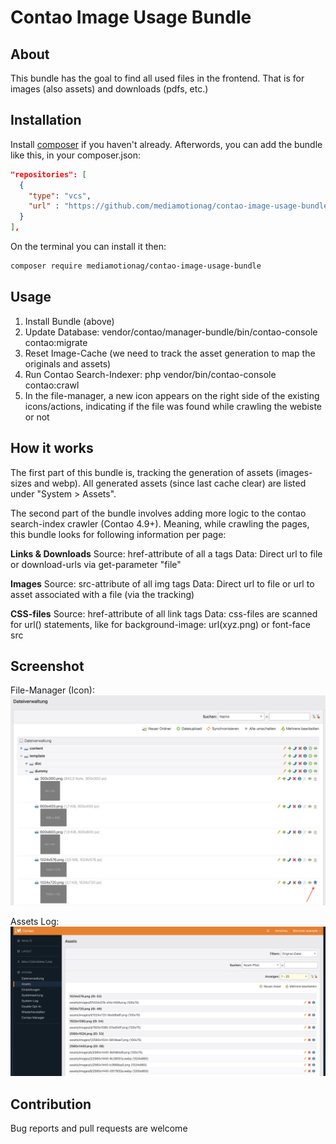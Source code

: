 # Contao Image Usage Bundle

## About
This bundle has the goal to find all used files in the frontend.
That is for images (also assets) and downloads (pdfs, etc.)

## Installation
Install [composer](https://getcomposer.org) if you haven't already.
Afterwords, you can add the bundle like this, in your composer.json:
```json
"repositories": [
  {
    "type": "vcs",
    "url" : "https://github.com/mediamotionag/contao-image-usage-bundle.git"
  }
],
```

On the terminal you can install it then:
```sh
composer require mediamotionag/contao-image-usage-bundle
```

## Usage
1. Install Bundle (above)
2. Update Database: vendor/contao/manager-bundle/bin/contao-console contao:migrate
3. Reset Image-Cache (we need to track the asset generation to map the originals and assets)
4. Run Contao Search-Indexer: php vendor/bin/contao-console contao:crawl
5. In the file-manager, a new icon appears on the right side of the existing icons/actions, indicating if the file was found while crawling the webiste or not

## How it works
The first part of this bundle is, tracking the generation of assets (images-sizes and webp).
All generated assets (since last cache clear) are listed under "System > Assets".

The second part of the bundle involves adding more logic to the contao search-index crawler (Contao 4.9+).
Meaning, while crawling the pages, this bundle looks for following information per page:

**Links & Downloads**
Source: href-attribute of all a tags
Data: Direct url to file or download-urls via get-parameter "file"

**Images**
Source: src-attribute of all img tags
Data: Direct url to file or url to asset associated with a file (via the tracking)


**CSS-files**
Source: href-attribute of all link tags
Data: css-files are scanned for url() statements, like for background-image: url(xyz.png) or font-face src

## Screenshot
File-Manager (Icon):  
![backend preview](filemanager.png)    

Assets Log:  
![backend preview](assets.png)  


## Contribution
Bug reports and pull requests are welcome
